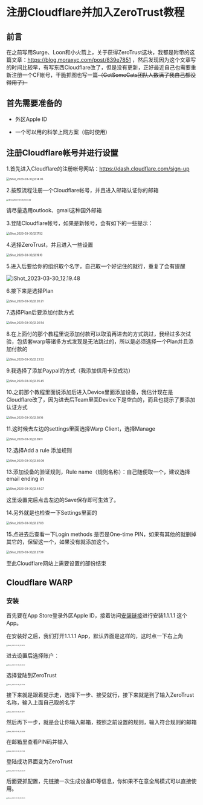# 注册Cloudflare并加入ZeroTrust教程

## 前言

在之前写用Surge、Loon和小火箭上，关于获得ZeroTrust这块，我都是附带的这篇文章：https://blog.moraxyc.com/post/839e7851 ，然后发现因为这个文章写的时间比较早，有写东西Cloudflare改了，但是没有更新，正好最近自己也需要重新注册一个CF帐号，干脆抓图也写一篇~~（GetSomeCats团队人数满了我自己都没得用了）~~

## 首先需要准备的

- 外区Apple ID

- 一个可以用的科学上网方案（临时使用）

  

## 注册Cloudflare帐号并进行设置

1.首先进入Cloudflare的注册帐号网站：https://dash.cloudflare.com/sign-up

<img src="./%E6%B3%A8%E5%86%8CCloudflare%E5%B9%B6%E5%8A%A0%E5%85%A5ZeroTrust%E6%95%99%E7%A8%8B.assets/iShot_2023-03-30_12.14.05.png" alt="iShot_2023-03-30_12.14.05" style="zoom:50%;" />

2.按照流程注册一个Cloudflare帐号，并且进入邮箱认证你的邮箱

<img src="./%E6%B3%A8%E5%86%8CCloudflare%E5%B9%B6%E5%8A%A0%E5%85%A5ZeroTrust%E6%95%99%E7%A8%8B.assets/iShot_2023-03-30_13.03.32.png" alt="iShot_2023-03-30_13.03.32" style="zoom: 33%;" />

请尽量选用outlook、gmail这种国外邮箱

3.登陆Cloudflare帐号，如果是新帐号，会有如下的一些提示：

<img src="./%E6%B3%A8%E5%86%8CCloudflare%E5%B9%B6%E5%8A%A0%E5%85%A5ZeroTrust%E6%95%99%E7%A8%8B.assets/iShot_2023-03-30_12.17.52.png" alt="iShot_2023-03-30_12.17.52" style="zoom:50%;" />

4.选择ZeroTrust，并且进入一些设置

<img src="./%E6%B3%A8%E5%86%8CCloudflare%E5%B9%B6%E5%8A%A0%E5%85%A5ZeroTrust%E6%95%99%E7%A8%8B.assets/iShot_2023-03-30_12.19.10.png" alt="iShot_2023-03-30_12.19.10" style="zoom:50%;" />

5.进入后要给你的组织取个名字，自己取一个好记住的就行，重复了会有提醒

![iShot_2023-03-30_12.19.48](./%E6%B3%A8%E5%86%8CCloudflare%E5%B9%B6%E5%8A%A0%E5%85%A5ZeroTrust%E6%95%99%E7%A8%8B.assets/iShot_2023-03-30_12.19.48.png)

6.接下来是选择Plan

<img src="./%E6%B3%A8%E5%86%8CCloudflare%E5%B9%B6%E5%8A%A0%E5%85%A5ZeroTrust%E6%95%99%E7%A8%8B.assets/iShot_2023-03-30_12.20.21.png" alt="iShot_2023-03-30_12.20.21" style="zoom:50%;" />

7.选择Plan后要添加付款方式

<img src="./%E6%B3%A8%E5%86%8CCloudflare%E5%B9%B6%E5%8A%A0%E5%85%A5ZeroTrust%E6%95%99%E7%A8%8B.assets/iShot_2023-03-30_12.20.54.png" alt="iShot_2023-03-30_12.20.54" style="zoom:50%;" />

8.在上面付的那个教程里说添加付款可以取消再进去的方式跳过，我经过多次试验，包括套warp等诸多方式发现是无法跳过的，所以是必须选择一个Plan并且添加付款的

<img src="./%E6%B3%A8%E5%86%8CCloudflare%E5%B9%B6%E5%8A%A0%E5%85%A5ZeroTrust%E6%95%99%E7%A8%8B.assets/iShot_2023-03-30_12.23.52.png" alt="iShot_2023-03-30_12.23.52" style="zoom:50%;" />

9.我选择了添加Paypal的方式（我添加信用卡没成功）

<img src="./%E6%B3%A8%E5%86%8CCloudflare%E5%B9%B6%E5%8A%A0%E5%85%A5ZeroTrust%E6%95%99%E7%A8%8B.assets/iShot_2023-03-30_12.35.45.png" alt="iShot_2023-03-30_12.35.45" style="zoom:50%;" />

10.之前那个教程里面说添加后进入Device里面添加设备，我估计现在是Cloudflare改了，因为进去后Team里面Device下是空白的，而且也提示了要添加认证方式

<img src="./%E6%B3%A8%E5%86%8CCloudflare%E5%B9%B6%E5%8A%A0%E5%85%A5ZeroTrust%E6%95%99%E7%A8%8B.assets/iShot_2023-03-30_12.38.16.png" alt="iShot_2023-03-30_12.38.16" style="zoom:50%;" />

11.这时候去左边的settings里面选择Warp Client，选择Manage

<img src="./%E6%B3%A8%E5%86%8CCloudflare%E5%B9%B6%E5%8A%A0%E5%85%A5ZeroTrust%E6%95%99%E7%A8%8B.assets/iShot_2023-03-30_12.39.11.png" alt="iShot_2023-03-30_12.39.11" style="zoom:50%;" />

12.选择Add a rule 添加规则

<img src="./%E6%B3%A8%E5%86%8CCloudflare%E5%B9%B6%E5%8A%A0%E5%85%A5ZeroTrust%E6%95%99%E7%A8%8B.assets/iShot_2023-03-30_12.40.06.png" alt="iShot_2023-03-30_12.40.06" style="zoom:50%;" />

13.添加设备的验证规则，Rule name（规则名称）：自己随便取一个，建议选择 email ending in

<img src="./%E6%B3%A8%E5%86%8CCloudflare%E5%B9%B6%E5%8A%A0%E5%85%A5ZeroTrust%E6%95%99%E7%A8%8B.assets/iShot_2023-03-30_12.44.07.png" alt="iShot_2023-03-30_12.44.07" style="zoom:50%;" />

这里设置完后点击左边的Save保存即可生效了。

14.另外就是也检查一下Settings里面的

<img src="./%E6%B3%A8%E5%86%8CCloudflare%E5%B9%B6%E5%8A%A0%E5%85%A5ZeroTrust%E6%95%99%E7%A8%8B.assets/iShot_2023-03-30_12.27.03.png" alt="iShot_2023-03-30_12.27.03" style="zoom:50%;" />

15.点进去后查看一下Login methods 是否是One-time PIN，如果有其他的就删掉其它的，保留这一个，如果没有就添加这个。

<img src="./%E6%B3%A8%E5%86%8CCloudflare%E5%B9%B6%E5%8A%A0%E5%85%A5ZeroTrust%E6%95%99%E7%A8%8B.assets/iShot_2023-03-30_12.27.39.png" alt="iShot_2023-03-30_12.27.39" style="zoom:50%;" />

至此Cloudflare网站上需要设置的部份结束

## Cloudflare WARP

### 安装

首先要在App Store登录外区Apple ID，接着访问[安装链接](https://itunes.apple.com/us/app/1-1-1-1-faster-internet/id1423538627)进行安装1.1.1.1 这个App。

在安装好之后，我们打开1.1.1.1 App，默认界面是这样的，这时点一下右上角

<img src="./%E6%B3%A8%E5%86%8CCloudflare%E5%B9%B6%E5%8A%A0%E5%85%A5ZeroTrust%E6%95%99%E7%A8%8B.assets/iShot_2023-03-30_13.24.19.png" alt="iShot_2023-03-30_13.24.19" style="zoom: 25%;" />

进去设置后选择账户：

<img src="./%E6%B3%A8%E5%86%8CCloudflare%E5%B9%B6%E5%8A%A0%E5%85%A5ZeroTrust%E6%95%99%E7%A8%8B.assets/iShot_2023-03-30_13.25.52.png" alt="iShot_2023-03-30_13.25.52" style="zoom:25%;" />



选择登陆到ZeroTrust

<img src="./%E6%B3%A8%E5%86%8CCloudflare%E5%B9%B6%E5%8A%A0%E5%85%A5ZeroTrust%E6%95%99%E7%A8%8B.assets/iShot_2023-03-30_13.27.06.png" alt="iShot_2023-03-30_13.27.06" style="zoom:25%;" />

接下来就是跟着提示走，选择下一步、接受就行，接下来就是到了输入ZeroTrust名称，输入上面自己取的名字

<img src="./%E6%B3%A8%E5%86%8CCloudflare%E5%B9%B6%E5%8A%A0%E5%85%A5ZeroTrust%E6%95%99%E7%A8%8B.assets/iShot_2023-03-30_13.29.17.png" alt="iShot_2023-03-30_13.29.17" style="zoom:25%;" />

然后再下一步，就是会让你输入邮箱，按照之前设置的规则，输入符合规则的邮箱

<img src="./%E6%B3%A8%E5%86%8CCloudflare%E5%B9%B6%E5%8A%A0%E5%85%A5ZeroTrust%E6%95%99%E7%A8%8B.assets/iShot_2023-03-30_13.30.59.png" alt="iShot_2023-03-30_13.30.59" style="zoom:25%;" />

在邮箱里查看PIN码并输入

<img src="./%E6%B3%A8%E5%86%8CCloudflare%E5%B9%B6%E5%8A%A0%E5%85%A5ZeroTrust%E6%95%99%E7%A8%8B.assets/iShot_2023-03-30_13.31.58.png" alt="iShot_2023-03-30_13.31.58" style="zoom: 25%;" />

登陆成功界面变为ZeroTrust

<img src="./%E6%B3%A8%E5%86%8CCloudflare%E5%B9%B6%E5%8A%A0%E5%85%A5ZeroTrust%E6%95%99%E7%A8%8B.assets/iShot_2023-03-30_13.32.38.png" alt="iShot_2023-03-30_13.32.38" style="zoom:25%;" />

后面要抓配置，先链接一次生成设备ID等信息，你如果不在意全局模式可以直接使用。

<img src="./%E6%B3%A8%E5%86%8CCloudflare%E5%B9%B6%E5%8A%A0%E5%85%A5ZeroTrust%E6%95%99%E7%A8%8B.assets/iShot_2023-03-30_13.33.25.png" alt="iShot_2023-03-30_13.33.25" style="zoom:25%;" />